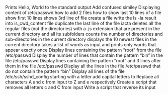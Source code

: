 Prints Hello, World to the standard output
Add confused similey
Displaying content of /etc/passwd
how to add 2 files
how to show last 10 lines of a file
show first 10 lines
shows 3rd line of file
create a file
write the ls -la result into is_cwd_content file
duplicate the last line of the file iacta
deletes all the regular files (not the directories) with a .js extension that are present in the current directory and all its subfolders
counts the number of directories and sub-directories in the current directory
displays the 10 newest files in the current directory
takes a list of words as input and prints only words that appear exactly once
Display lines containing the pattern “root” from the file /etc/passwd
Display the number of lines that contain the pattern “bin” in the file /etc/passwd
Display lines containing the pattern “root” and 3 lines after them in the file /etc/passwd
Display all the lines in the file /etc/passwd that do not contain the pattern “bin”
Display all lines of the file /etc/ssh/sshd_config starting with a letter add capital letters to
Replace all characters A and c from input to Z and e respectively
Create a script that removes all letters c and C from input
Write a script that reverse its input
